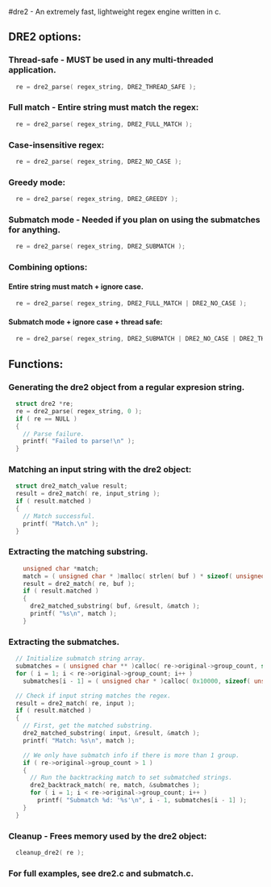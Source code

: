 #dre2 - An extremely fast, lightweight regex engine written in c.

## DRE2 options:
### Thread-safe - MUST be used in any multi-threaded application.
```c
  re = dre2_parse( regex_string, DRE2_THREAD_SAFE );
```
### Full match - Entire string must match the regex:
```c
  re = dre2_parse( regex_string, DRE2_FULL_MATCH );
```
### Case-insensitive regex:
```c
  re = dre2_parse( regex_string, DRE2_NO_CASE );
```
### Greedy mode:
```c
  re = dre2_parse( regex_string, DRE2_GREEDY );
```
### Submatch mode - Needed if you plan on using the submatches for anything.
```c
  re = dre2_parse( regex_string, DRE2_SUBMATCH );
```
### Combining options:
#### Entire string must match + ignore case.
```c
  re = dre2_parse( regex_string, DRE2_FULL_MATCH | DRE2_NO_CASE );
```

#### Submatch mode + ignore case + thread safe:
```c
  re = dre2_parse( regex_string, DRE2_SUBMATCH | DRE2_NO_CASE | DRE2_THREAD_SAFE );
```

## Functions:
### Generating the dre2 object from a regular expresion string.
```c
  struct dre2 *re;
  re = dre2_parse( regex_string, 0 );
  if ( re == NULL )
  {
    // Parse failure.
    printf( "Failed to parse!\n" );
  }
```
### Matching an input string with the dre2 object:
```c
  struct dre2_match_value result;
  result = dre2_match( re, input_string );
  if ( result.matched )
  {
    // Match successful.
    printf( "Match.\n" );
  }
```
### Extracting the matching substring.
```c
    unsigned char *match;
    match = ( unsigned char * )malloc( strlen( buf ) * sizeof( unsigned char ) );
    result = dre2_match( re, buf );
    if ( result.matched )
    {
      dre2_matched_substring( buf, &result, &match );
      printf( "%s\n", match );
    }
```
### Extracting the submatches.
```c
  // Initialize submatch string array.
  submatches = ( unsigned char ** )calloc( re->original->group_count, sizeof( unsigned char * ) );
  for ( i = 1; i < re->original->group_count; i++ )
    submatches[i - 1] = ( unsigned char * )calloc( 0x10000, sizeof( unsigned char ) );

  // Check if input string matches the regex.
  result = dre2_match( re, input );
  if ( result.matched )
  {
    // First, get the matched substring.
    dre2_matched_substring( input, &result, &match );
    printf( "Match: %s\n", match );

    // We only have submatch info if there is more than 1 group.
    if ( re->original->group_count > 1 )
    {
      // Run the backtracking match to set submatched strings.
      dre2_backtrack_match( re, match, &submatches );
      for ( i = 1; i < re->original->group_count; i++ )
        printf( "Submatch %d: '%s'\n", i - 1, submatches[i - 1] );
    }
  }
```
### Cleanup - Frees memory used by the dre2 object:
```c
  cleanup_dre2( re );
```

### For full examples, see dre2.c and submatch.c.
